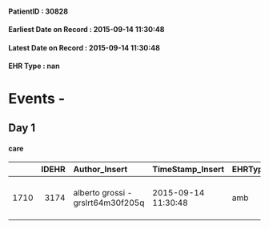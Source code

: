 
#### PatientID : 30828
#### Earliest Date on Record : 2015-09-14 11:30:48
#### Latest Date on Record : 2015-09-14 11:30:48
#### EHR Type : nan

# Events - 

## Day 1

#### care
|      |   IDEHR | Author_Insert                     | TimeStamp_Insert    | EHRType   |   PatientID |   IDGESTIONE_AUSILI |   ds_ncons |   opt_annulla_consegna | dt_Ric_consegna     | dt_ric_cons_forn    | opt_ausilio                    |
|-----:|--------:|:----------------------------------|:--------------------|:----------|------------:|--------------------:|-----------:|-----------------------:|:--------------------|:--------------------|:-------------------------------|
| 1710 |    3174 | alberto grossi - grslrt64m30f205q | 2015-09-14 11:30:48 | amb       |       30828 |                1554 |      25908 |                      0 | 2015-08-19 00:00:00 | 2015-08-20 00:00:00 | decubitus cushion silicone # 9 |


